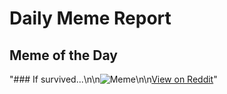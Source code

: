 # Daily Meme Report

## Meme of the Day
"### If survived...\n\n![Meme](https://i.redd.it/wunrbqvx03me1.gif)\n\n[View on Reddit](https://redd.it/1j0zr1w)"
